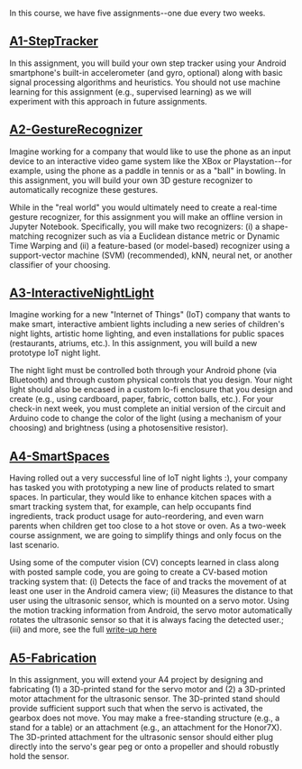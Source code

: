 In this course, we have five assignments--one due every two weeks.

## [A1-StepTracker](https://github.com/jonfroehlich/CSE590Sp2018/tree/master/Assignments/A01-StepTracker)
In this assignment, you will build your own step tracker using your Android smartphone's built-in accelerometer (and gyro, optional) along with basic signal processing algorithms and heuristics. You should not use machine learning for this assignment (e.g., supervised learning) as we will experiment with this approach in future assignments.

## [A2-GestureRecognizer](https://github.com/jonfroehlich/CSE590Sp2018/tree/master/Assignments/A02-GestureRecognizer)
Imagine working for a company that would like to use the phone as an input device to an interactive video game system like the XBox or Playstation--for example, using the phone as a paddle in tennis or as a "ball" in bowling. In this assignment, you will build your own 3D gesture recognizer to automatically recognize these gestures. 

While in the "real world" you would ultimately need to create a real-time gesture recognizer, for this assignment you will make an offline version in Jupyter Notebook. Specifically, you will make two recognizers: (i) a shape-matching recognizer such as via a Euclidean distance metric or Dynamic Time Warping and (ii) a feature-based (or model-based) recognizer using a support-vector machine (SVM) (recommended), kNN, neural net, or another classifier of your choosing.

## [A3-InteractiveNightLight](https://github.com/jonfroehlich/CSE590Sp2018/tree/master/Assignments/A03-InteractiveNightLight)
Imagine working for a new "Internet of Things" (IoT) company that wants to make smart, interactive ambient lights including a new series of children's night lights, artistic home lighting, and even installations for public spaces (restaurants, atriums, etc.). In this assignment, you will build a new prototype IoT night light.

The night light must be controlled both through your Android phone (via Bluetooth) and through custom physical controls that you design. Your night light should also be encased in a custom lo-fi enclosure that you design and create (e.g., using cardboard, paper, fabric, cotton balls, etc.). For your check-in next week, you must complete an initial version of the circuit and Arduino code to change the color of the light (using a mechanism of your choosing) and brightness (using a photosensitive resistor).

## [A4-SmartSpaces](https://github.com/jonfroehlich/CSE590Sp2018/tree/master/Assignments/A04-SmartSpaces)
Having rolled out a very successful line of IoT night lights :), your company has tasked you with prototyping a new line of products related to smart spaces. In particular, they would like to enhance kitchen spaces with a smart tracking system that, for example, can help occupants find ingredients, track product usage for auto-reordering, and even warn parents when children get too close to a hot stove or oven. As a two-week course assignment, we are going to simplify things and only focus on the last scenario.

Using some of the computer vision (CV) concepts learned in class along with posted sample code, you are going to create a CV-based motion tracking system that: (i) Detects the face of and tracks the movement of at least one user in the Android camera view; (ii) Measures the distance to that user using the ultrasonic sensor, which is mounted on a servo motor. Using the motion tracking information from Android, the servo motor automatically rotates the ultrasonic sensor so that it is always facing the detected user.; (iii) and more, see the full [write-up here](https://github.com/jonfroehlich/CSE590Sp2018/tree/master/Assignments/A04-SmartSpaces)

## [A5-Fabrication](https://github.com/jonfroehlich/CSE590Sp2018/tree/master/Assignments/A05-Fabrication)
In this assignment, you will extend your A4 project by designing and fabricating (1) a 3D-printed stand for the servo motor and (2) a 3D-printed motor attachment for the ultrasonic sensor. The 3D-printed stand should provide sufficient support such that when the servo is activated, the gearbox does not move. You may make a free-standing structure (e.g., a stand for a table) or an attachment (e.g., an attachment for the Honor7X). The 3D-printed attachment for the ultrasonic sensor should either plug directly into the servo's gear peg or onto a propeller and should robustly hold the sensor.
